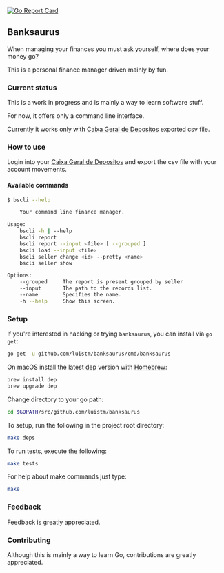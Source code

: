[![Go Report Card](https://goreportcard.com/badge/github.com/luistm/banksaurus)](https://goreportcard.com/report/github.com/luistm/banksaurus)

## Banksaurus

When managing your finances you must ask yourself, where does your money go? 

This is a personal finance manager driven mainly by fun.

### Current status

This is a work in progress and is mainly a way to learn software stuff.

For now, it offers only a command line interface.

Currently it works only with [Caixa Geral de Depositos](https://www.cgd.pt) exported csv file.

### How to use

Login into your [Caixa Geral de Depositos](https://www.cgd.pt) and export the csv file with your account movements.

#### Available commands

```bash
$ bscli --help

    Your command line finance manager.

Usage:
	bscli -h | --help
	bscli report
	bscli report --input <file> [ --grouped ]
	bscli load --input <file>
	bscli seller change <id> --pretty <name>
	bscli seller show

Options:
	--grouped     The report is present grouped by seller
	--input       The path to the records list.
	--name        Specifies the name.
	-h --help     Show this screen.
```

### Setup

If you're interested in hacking or trying `banksaurus`, you can install via `go get`:

```bash
go get -u github.com/luistm/banksaurus/cmd/banksaurus
```

On macOS install the latest [dep](https://github.com/golang/dep) version with [Homebrew](https://brew.sh):

```bash
brew install dep
brew upgrade dep
```

Change directory to your go path:

```bash
cd $GOPATH/src/github.com/luistm/banksaurus
```

To setup, run the following in the project root directory:

```bash
make deps
```

To run tests, execute the following:

```bash
make tests
````

For help about make commands just type:

```bash
make
```

### Feedback

Feedback is greatly appreciated.

### Contributing

Although this is mainly a way to learn Go, contributions are greatly appreciated.
